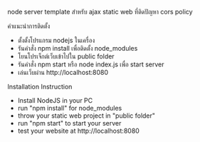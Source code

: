node server template สำหรับ ajax static web ที่ติดปัญหา cors policy

คำแนะนำการติดตั้ง
- ตั้งตั้งโปรแกรม nodejs ในเครื่อง
- รันคำสั่ง npm install เพื่อติดตั้ง node_modules
- โยนโปรเจ็กต์เว็บเข้าไปใน public folder
- รันคำสั่ง npm start หรือ node index.js เพื่อ start server
- เล่นเว็บผ่าน http://localhost:8080

Installation Instruction
- Install NodeJS in your PC
- run "npm install" for node_modules
- throw your static web project in "public folder"
- run "npm start" to start your server
- test your website at http://localhost:8080